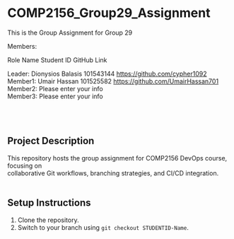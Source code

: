 # COMP2156_Group29_Assignment

This is the Group Assignment for Group 29

Members:

Role    Name             Student ID   GitHub Link <br>

Leader: Dionysios Balasis 101543144   https://github.com/cypher1092<br>
Member1: Umair Hassan     101525582   https://github.com/UmairHassan701<br>
Member2: Please enter your info<br>
Member3: Please enter your info<br>
<br>
<br>
<br>
## Project Description<br>
This repository hosts the group assignment for COMP2156 DevOps course, focusing on<br>
collaborative Git workflows, branching strategies, and CI/CD integration.
<br>
<br>
## Setup Instructions<br>
1. Clone the repository.<br>
2. Switch to your branch using `git checkout STUDENTID-Name`.<br>